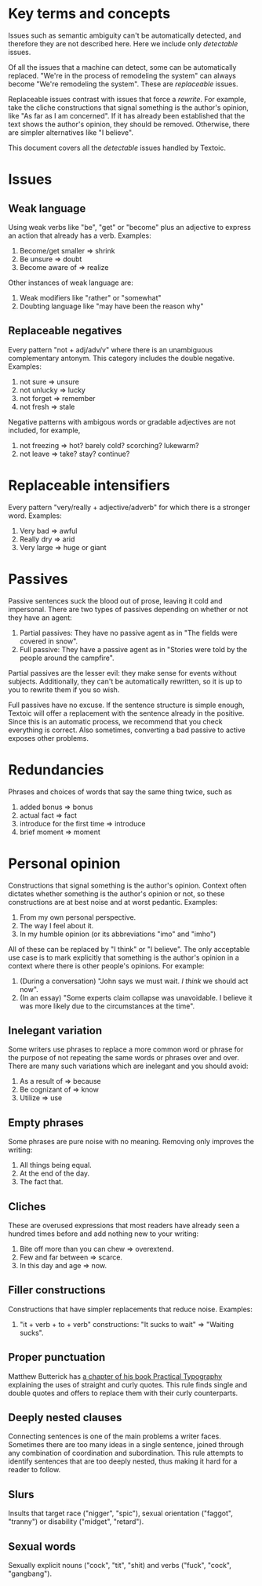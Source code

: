 # Key terms and concepts

Issues such as semantic ambiguity can't be automatically detected, and therefore they are not described here. Here we include only _detectable_ issues.

Of all the issues that a machine can detect, some can be automatically replaced. "We're in the process of remodeling the system" can always become "We're remodeling the system". These are _replaceable_ issues.

Replaceable issues contrast with issues that force a _rewrite_. For example, take the cliche constructions that signal something is the author's opinion, like "As far as I am concerned". If it has already been established that the text shows the author's opinion, they should be removed. Otherwise, there are simpler alternatives like "I believe".

This document covers all the _detectable_ issues handled by Textoic.

# Issues

## Weak language

Using weak verbs like "be", "get" or "become" plus an adjective to express an action that already has a verb. Examples:
1) Become/get smaller => shrink
2) Be unsure => doubt
3) Become aware of => realize

Other instances of weak language are:
1) Weak modifiers like "rather" or "somewhat"
2) Doubting language like "may have been the reason why"

## Replaceable negatives

Every pattern "not + adj/adv/v" where there is an unambiguous complementary antonym. This category includes the double negative. Examples:
1) not sure => unsure
2) not unlucky => lucky
3) not forget => remember
4) not fresh => stale

Negative patterns with ambigous words or gradable adjectives are not included, for example, 
1) not freezing => hot? barely cold? scorching? lukewarm?
2) not leave => take? stay? continue?

# Replaceable intensifiers

Every pattern "very/really + adjective/adverb" for which there is a stronger word. Examples:
1) Very bad => awful
2) Really dry => arid
3) Very large => huge or giant

# Passives

Passive sentences suck the blood out of prose, leaving it cold and impersonal. There are two types of passives depending on whether or not they have an agent:
1) Partial passives: They have no passive agent as in "The fields were covered in snow".
2) Full passive: They have a passive agent as in "Stories were told by the people around the campfire".

Partial passives are the lesser evil: they make sense for events without subjects. Additionally, they can't be automatically rewritten, so it is up to you to rewrite them if you so wish.

Full passives have no excuse. If the sentence structure is simple enough, Textoic will offer a replacement with the sentence already in the positive. Since this is an automatic process, we recommend that you check everything is correct. Also sometimes, converting a bad passive to active exposes other problems.

# Redundancies

Phrases and choices of words that say the same thing twice, such as
1) added bonus => bonus
2) actual fact => fact
3) introduce for the first time => introduce
4) brief moment => moment

# Personal opinion

Constructions that signal something is the author's opinion. Context often dictates whether something is the author's opinion or not, so these constructions are at best noise and at worst pedantic. Examples:
1) From my own personal perspective.
2) The way I feel about it.
3) In my humble opinion (or its abbreviations "imo" and "imho")

All of these can be replaced by "I think" or "I believe". The only acceptable use case is to mark explicitly that something is the author's opinion in a context where there is other people's opinions. For example:
1) (During a conversation) "John says we must wait. _I think_ we should act now".
2) (In an essay) "Some experts claim collapse was unavoidable. I believe it was more likely due to the circumstances at the time".

## Inelegant variation

Some writers use phrases to replace a more common word or phrase for the purpose of not repeating the same words or phrases over and over. There are many such variations which are inelegant and you should avoid:
1) As a result of => because
2) Be cognizant of => know
3) Utilize => use

## Empty phrases

Some phrases are pure noise with no meaning. Removing only improves the writing:
1) All things being equal.
2) At the end of the day.
3) The fact that.

## Cliches

These are overused expressions that most readers have already seen a hundred times before and add nothing new to your writing:
1) Bite off more than you can chew => overextend.
2) Few and far between => scarce.
3) In this day and age => now.

## Filler constructions

Constructions that have simpler replacements that reduce noise. Examples:
1) "it + verb + to + verb" constructions: "It sucks to wait" => "Waiting sucks". 

## Proper punctuation

Matthew Butterick has [a chapter of his book Practical Typography](https://practicaltypography.com/straight-and-curly-quotes.html) explaining the uses of straight and curly quotes. This rule finds single and double quotes and offers to replace them with their curly counterparts.

## Deeply nested clauses

Connecting sentences is one of the main problems a writer faces. Sometimes there are too many ideas in a single sentence, joined through any combination of coordination and subordination. This rule attempts to identify sentences that are too deeply nested, thus making it hard for a reader to follow. 

## Slurs

Insults that target race ("nigger", "spic"), sexual orientation ("faggot", "tranny") or disability ("midget", "retard").

## Sexual words

Sexually explicit nouns ("cock", "tit", "shit) and verbs ("fuck", "cock", "gangbang").
